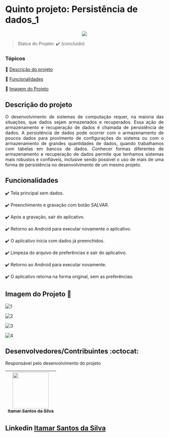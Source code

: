 <h1>Quinto projeto: Persistência de dados_1</h1> 

<p align="center">
  <img src="https://img.shields.io/static/v1?label=Java&message=java&color=yellow&style=for-the-badge&logo=Java"/>
</p>

> Status do Projeto: :heavy_check_mark: (concluido)

### Tópicos 

:small_blue_diamond: [Descrição do projeto](#descrição-do-projeto)

:small_blue_diamond: [Funcionalidades](#funcionalidades)

:small_blue_diamond: [Imagem do Projeto](#imagem-do-projeto)

## Descrição do projeto 

<p align="justify">
  O desenvolvimento de sistemas de computação requer, na maioria das situações, que
dados sejam armazenados e recuperados. Essa ação de armazenamento e recuperação
de dados é chamada de persistência de dados. A persistência de dados pode ocorrer
com o armazenamento de poucos dados para provimento de configurações do sistema
ou com o armazenamento de grandes quantidades de dados, quando trabalhamos com
tabelas em bancos de dados. Conhecer formas diferentes de armazenamento e recuperação 
de dados permite que tenhamos sistemas mais robustos e confiáveis, inclusive
sendo possível o uso de mais de uma forma de persistência no desenvolvimento de um
mesmo projeto.
</p>

## Funcionalidades

:heavy_check_mark: Tela principal sem dados.

:heavy_check_mark: Preenchimento e gravação com botão SALVAR.

:heavy_check_mark: Após a gravação, sair do aplicativo.

:heavy_check_mark: Retorno ao Android para executar novamente o aplicativo.

:heavy_check_mark: O aplicativo inicia com dados já preenchidos.

:heavy_check_mark: Limpeza do arquivo de preferências e sair do aplicativo.

:heavy_check_mark: Retorno ao Android para executar novamente.

:heavy_check_mark: O aplicativo retorna na forma original, sem as preferências.

## Imagem do Projeto :dash:

![1](https://user-images.githubusercontent.com/54650669/102080167-be58d100-3dec-11eb-97bb-bd5f926f1592.png)

![2](https://user-images.githubusercontent.com/54650669/102080234-e21c1700-3dec-11eb-8cd7-fa975712b3fe.png)

![3](https://user-images.githubusercontent.com/54650669/102080299-fd872200-3dec-11eb-9d2b-29eb7972062e.png)

![4](https://user-images.githubusercontent.com/54650669/102080339-0ed02e80-3ded-11eb-8e90-ea32a13f481c.png)


## Desenvolvedores/Contribuintes :octocat:

Responsável pelo desenvolvimento do projeto

| [<img src="https://avatars0.githubusercontent.com/u/54650669?s=460&u=256c0c28b9d5560d21d734ceedb09439a7521cc2&v=4" width=115><br><sub>Itamar Santos da Silva</sub>](https://github.com/itamar1986) |
| :---: |

## Linkedin <a href="https://www.linkedin.com/in/itamar-santos-da-silva-463b0a176" target="_blank"> Itamar Santos da Silva</a>


